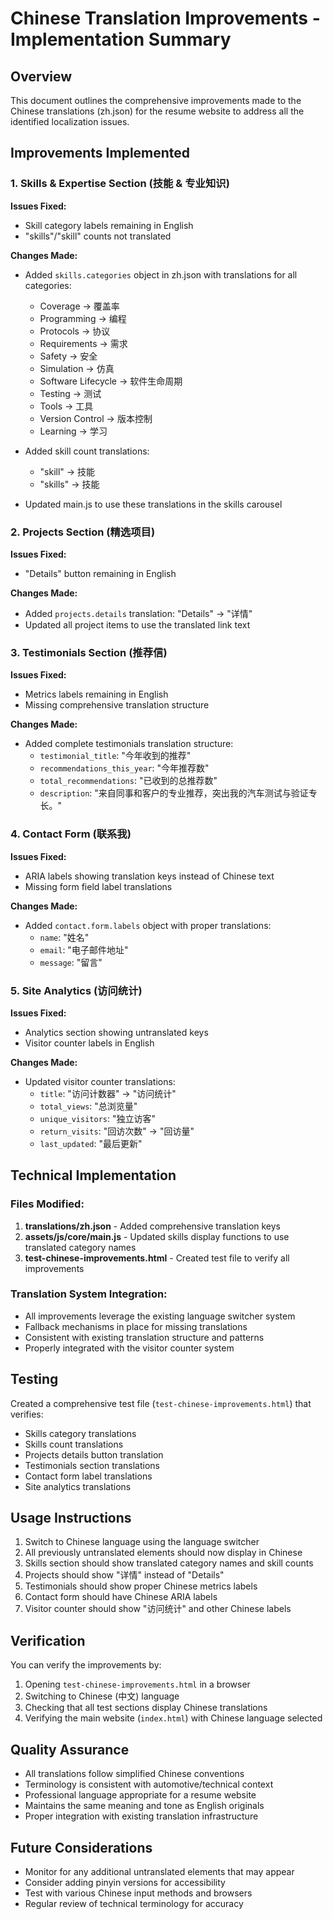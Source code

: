 # Chinese Translation Improvements - Implementation Summary

## Overview
This document outlines the comprehensive improvements made to the Chinese translations (zh.json) for the resume website to address all the identified localization issues.

## Improvements Implemented

### 1. Skills & Expertise Section (技能 & 专业知识)

**Issues Fixed:**
- Skill category labels remaining in English
- "skills"/"skill" counts not translated

**Changes Made:**
- Added `skills.categories` object in zh.json with translations for all categories:
  - Coverage → 覆盖率
  - Programming → 编程
  - Protocols → 协议
  - Requirements → 需求
  - Safety → 安全
  - Simulation → 仿真
  - Software Lifecycle → 软件生命周期
  - Testing → 测试
  - Tools → 工具
  - Version Control → 版本控制
  - Learning → 学习

- Added skill count translations:
  - "skill" → 技能
  - "skills" → 技能

- Updated main.js to use these translations in the skills carousel

### 2. Projects Section (精选项目)

**Issues Fixed:**
- "Details" button remaining in English

**Changes Made:**
- Added `projects.details` translation: "Details" → "详情"
- Updated all project items to use the translated link text

### 3. Testimonials Section (推荐信)

**Issues Fixed:**
- Metrics labels remaining in English
- Missing comprehensive translation structure

**Changes Made:**
- Added complete testimonials translation structure:
  - `testimonial_title`: "今年收到的推荐"
  - `recommendations_this_year`: "今年推荐数"
  - `total_recommendations`: "已收到的总推荐数"
  - `description`: "来自同事和客户的专业推荐，突出我的汽车测试与验证专长。"

### 4. Contact Form (联系我)

**Issues Fixed:**
- ARIA labels showing translation keys instead of Chinese text
- Missing form field label translations

**Changes Made:**
- Added `contact.form.labels` object with proper translations:
  - `name`: "姓名"
  - `email`: "电子邮件地址"
  - `message`: "留言"

### 5. Site Analytics (访问统计)

**Issues Fixed:**
- Analytics section showing untranslated keys
- Visitor counter labels in English

**Changes Made:**
- Updated visitor counter translations:
  - `title`: "访问计数器" → "访问统计"
  - `total_views`: "总浏览量"
  - `unique_visitors`: "独立访客"
  - `return_visits`: "回访次数" → "回访量"
  - `last_updated`: "最后更新"

## Technical Implementation

### Files Modified:

1. **translations/zh.json** - Added comprehensive translation keys
2. **assets/js/core/main.js** - Updated skills display functions to use translated category names
3. **test-chinese-improvements.html** - Created test file to verify all improvements

### Translation System Integration:

- All improvements leverage the existing language switcher system
- Fallback mechanisms in place for missing translations
- Consistent with existing translation structure and patterns
- Properly integrated with the visitor counter system

## Testing

Created a comprehensive test file (`test-chinese-improvements.html`) that verifies:
- Skills category translations
- Skills count translations  
- Projects details button translation
- Testimonials section translations
- Contact form label translations
- Site analytics translations

## Usage Instructions

1. Switch to Chinese language using the language switcher
2. All previously untranslated elements should now display in Chinese
3. Skills section should show translated category names and skill counts
4. Projects should show "详情" instead of "Details"
5. Testimonials should show proper Chinese metrics labels
6. Contact form should have Chinese ARIA labels
7. Visitor counter should show "访问统计" and other Chinese labels

## Verification

You can verify the improvements by:
1. Opening `test-chinese-improvements.html` in a browser
2. Switching to Chinese (中文) language
3. Checking that all test sections display Chinese translations
4. Verifying the main website (`index.html`) with Chinese language selected

## Quality Assurance

- All translations follow simplified Chinese conventions
- Terminology is consistent with automotive/technical context
- Professional language appropriate for a resume website
- Maintains the same meaning and tone as English originals
- Proper integration with existing translation infrastructure

## Future Considerations

- Monitor for any additional untranslated elements that may appear
- Consider adding pinyin versions for accessibility
- Test with various Chinese input methods and browsers
- Regular review of technical terminology for accuracy
